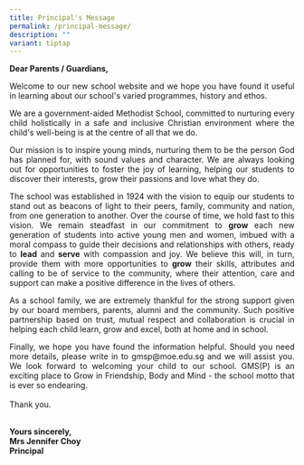 ```yaml
---
title: Principal's Message
permalink: /principal-message/
description: ""
variant: tiptap
---
```

**Dear Parents / Guardians,**

<p style="text-align: justify;">Welcome to&nbsp;our new school website and we hope you have found it useful in learning about our school's varied programmes, history and ethos.  
  
</p><p style="text-align: justify;">We are a government-aided Methodist School, committed to nurturing every child holistically in a safe and inclusive Christian environment where the child's well-being is at the centre of all that we do.  
  
</p><p style="text-align: justify;">Our mission is to inspire young minds, nurturing them to be the person God has planned for, with sound values and character. We are always looking out for opportunities to foster the joy of learning, helping our students to discover their interests, grow their passions and love what they do.  
  
</p><p style="text-align: justify;">The school was established in 1924 with the vision to equip our students to stand out as beacons of light to their peers, family, community and nation, from one generation to another. Over the course of time, we hold fast to this vision. We remain steadfast in our commitment to&nbsp;<b>grow</b>&nbsp;each new generation of students into active young men and women, imbued with a moral compass to guide their decisions and relationships with others, ready to&nbsp;<b>lead</b>&nbsp;and&nbsp;<b>serve</b>&nbsp;with compassion and joy. We believe this will, in turn, provide them with more opportunities to&nbsp;<b>grow</b>&nbsp;their skills, attributes and calling to be of service to the community, where their attention, care and support can make a positive difference in the lives of others.  
  
</p><p style="text-align: justify;">As a school family, we are extremely thankful for the strong support given by our board members, parents, alumni and the community. Such positive partnership based on trust, mutual respect and collaboration is crucial in helping each child learn, grow and excel, both at home and in school.  
  
</p><p style="text-align: justify;">Finally, we hope you have found the information helpful. Should you need more details, please write in to gmsp@moe.edu.sg and we will assist you. We look forward to welcoming your child to our school. GMS(P) is an exciting place to Grow in Friendship, Body and Mind - the school motto that is ever so endearing. <br>
<br>
Thank you.  <br><br>

<b>Yours sincerely,</b><br>
<b>Mrs Jennifer Choy</b> <br>
<b>Principal</b></p>